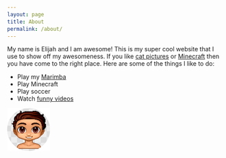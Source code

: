 ```yaml
---
layout: page
title: About
permalink: /about/
---
```


My name is Elijah and I am awesome! This is my super cool website that I use to show off my awesomeness. If you like [cat pictures](http://www.buzzfeed.com/expresident/best-cat-pictures) or [Minecraft](http://mashable.com/2013/02/13/amazing-minecraft-creations/#OilRkHlhJsqF) then you have come to the right place. Here are some of the things I like to do:  

- Play my [Marimba](https://www.facebook.com/MushaMarimba/)
- Play Minecraft
- Play soccer
- Watch [funny videos](ttps://www.youtube.com/user/BYUTelevision)  

<img src="/assets/Elijah_avatar.jpg" width="100px" height="100px" alt="Elijah avatar">
